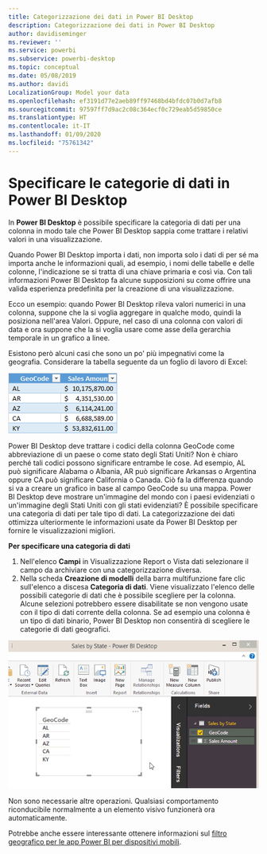 ```yaml
---
title: Categorizzazione dei dati in Power BI Desktop
description: Categorizzazione dei dati in Power BI Desktop
author: davidiseminger
ms.reviewer: ''
ms.service: powerbi
ms.subservice: powerbi-desktop
ms.topic: conceptual
ms.date: 05/08/2019
ms.author: davidi
LocalizationGroup: Model your data
ms.openlocfilehash: ef3191d77e2aeb89ff97468bd4bfdc07b0d7afb8
ms.sourcegitcommit: 97597ff7d9ac2c08c364ecf0c729eab5d59850ce
ms.translationtype: HT
ms.contentlocale: it-IT
ms.lasthandoff: 01/09/2020
ms.locfileid: "75761342"
---
```

# <a name="specify-data-categories-in-power-bi-desktop"></a>Specificare le categorie di dati in Power BI Desktop
In **Power BI Desktop** è possibile specificare la categoria di dati per una colonna in modo tale che Power BI Desktop sappia come trattare i relativi valori in una visualizzazione.

Quando Power BI Desktop importa i dati, non importa solo i dati di per sé ma importa anche le informazioni quali, ad esempio, i nomi delle tabelle e delle colonne, l'indicazione se si tratta di una chiave primaria e così via.  Con tali informazioni Power BI Desktop fa alcune supposizioni su come offrire una valida esperienza predefinita per la creazione di una visualizzazione. 

Ecco un esempio: quando Power BI Desktop rileva valori numerici in una colonna, suppone che la si voglia aggregare in qualche modo, quindi la posiziona nell'area Valori. Oppure, nel caso di una colonna con valori di data e ora suppone che la si voglia usare come asse della gerarchia temporale in un grafico a linee.

Esistono però alcuni casi che sono un po' più impegnativi come la geografia. Considerare la tabella seguente da un foglio di lavoro di Excel:

![](media/desktop-data-categorization/datacategorizationtable.png)

Power BI Desktop deve trattare i codici della colonna GeoCode come abbreviazione di un paese o come stato degli Stati Uniti?  Non è chiaro perché tali codici possono significare entrambe le cose.  Ad esempio, AL può significare Alabama o Albania, AR può significare Arkansas o Argentina oppure CA può significare California o Canada. Ciò fa la differenza quando si va a creare un grafico in base al campo GeoCode su una mappa.  Power BI Desktop deve mostrare un'immagine del mondo con i paesi evidenziati o un'immagine degli Stati Uniti con gli stati evidenziati?  È possibile specificare una categoria di dati per tale tipo di dati. La categorizzazione dei dati ottimizza ulteriormente le informazioni usate da Power BI Desktop per fornire le visualizzazioni migliori.  

**Per specificare una categoria di dati**

1. Nell'elenco **Campi** in Visualizzazione Report o Vista dati selezionare il campo da archiviare con una categorizzazione diversa.
2. Nella scheda **Creazione di modelli** della barra multifunzione fare clic sull'elenco a discesa **Categoria di dati**.  Viene visualizzato l'elenco delle possibili categorie di dati che è possibile scegliere per la colonna.  Alcune selezioni potrebbero essere disabilitate se non vengono usate con il tipo di dati corrente della colonna.  Se ad esempio una colonna è un tipo di dati binario, Power BI Desktop non consentirà di scegliere le categorie di dati geografici. 

![](media/desktop-data-categorization/datacategorization.gif)

Non sono necessarie altre operazioni.  Qualsiasi comportamento riconducibile normalmente a un elemento visivo funzionerà ora automaticamente.  

Potrebbe anche essere interessante ottenere informazioni sul [filtro geografico per le app Power BI per dispositivi mobili](desktop-mobile-geofiltering.md).


